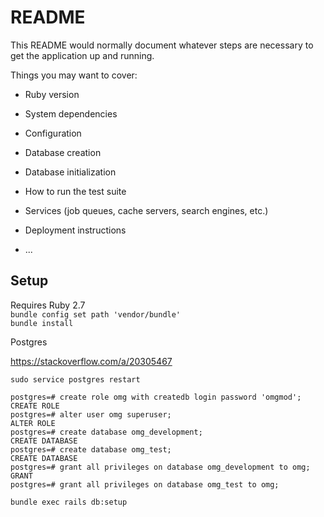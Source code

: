 # README

This README would normally document whatever steps are necessary to get the
application up and running.

Things you may want to cover:

* Ruby version

* System dependencies

* Configuration

* Database creation

* Database initialization

* How to run the test suite

* Services (job queues, cache servers, search engines, etc.)

* Deployment instructions

* ...

## Setup
Requires Ruby 2.7\
`bundle config set path 'vendor/bundle'`\
`bundle install`

Postgres

https://stackoverflow.com/a/20305467

`sudo service postgres restart`
```psql
postgres=# create role omg with createdb login password 'omgmod';
CREATE ROLE
postgres=# alter user omg superuser;
ALTER ROLE
postgres=# create database omg_development;
CREATE DATABASE
postgres=# create database omg_test;
CREATE DATABASE
postgres=# grant all privileges on database omg_development to omg;
GRANT
postgres=# grant all privileges on database omg_test to omg;
```
`bundle exec rails db:setup`

